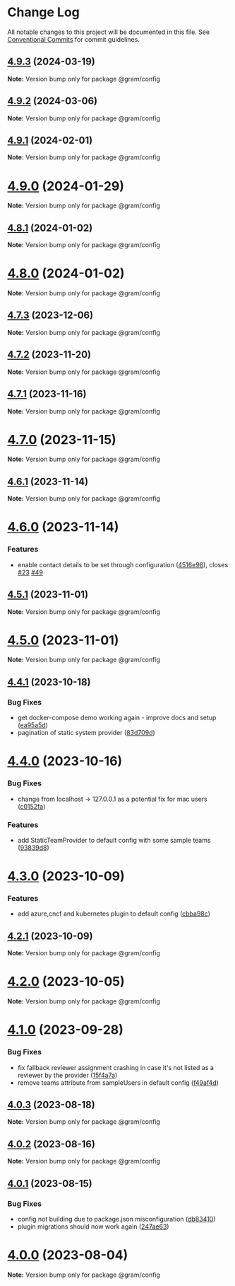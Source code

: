# Change Log

All notable changes to this project will be documented in this file.
See [Conventional Commits](https://conventionalcommits.org) for commit guidelines.

## [4.9.3](https://github.com/klarna/gram/compare/v4.9.2...v4.9.3) (2024-03-19)

**Note:** Version bump only for package @gram/config

## [4.9.2](https://github.com/klarna/gram/compare/v4.9.1...v4.9.2) (2024-03-06)

**Note:** Version bump only for package @gram/config

## [4.9.1](https://github.com/klarna/gram/compare/v4.9.0...v4.9.1) (2024-02-01)

**Note:** Version bump only for package @gram/config

# [4.9.0](https://github.com/klarna/gram/compare/v4.8.1...v4.9.0) (2024-01-29)

**Note:** Version bump only for package @gram/config

## [4.8.1](https://github.com/klarna/gram/compare/v4.8.0...v4.8.1) (2024-01-02)

**Note:** Version bump only for package @gram/config

# [4.8.0](https://github.com/klarna/gram/compare/v4.7.3...v4.8.0) (2024-01-02)

**Note:** Version bump only for package @gram/config

## [4.7.3](https://github.com/klarna/gram/compare/v4.7.2...v4.7.3) (2023-12-06)

**Note:** Version bump only for package @gram/config

## [4.7.2](https://github.com/klarna/gram/compare/v4.7.1...v4.7.2) (2023-11-20)

**Note:** Version bump only for package @gram/config

## [4.7.1](https://github.com/klarna/gram/compare/v4.7.0...v4.7.1) (2023-11-16)

**Note:** Version bump only for package @gram/config

# [4.7.0](https://github.com/klarna/gram/compare/v4.6.1...v4.7.0) (2023-11-15)

**Note:** Version bump only for package @gram/config

## [4.6.1](https://github.com/klarna/gram/compare/v4.6.0...v4.6.1) (2023-11-14)

**Note:** Version bump only for package @gram/config

# [4.6.0](https://github.com/klarna/gram/compare/v4.5.1...v4.6.0) (2023-11-14)

### Features

- enable contact details to be set through configuration ([4516e98](https://github.com/klarna/gram/commit/4516e98099225187060210adbb3d43a7a84b1d43)), closes [#23](https://github.com/klarna/gram/issues/23) [#49](https://github.com/klarna/gram/issues/49)

## [4.5.1](https://github.com/klarna/gram/compare/v4.5.0...v4.5.1) (2023-11-01)

**Note:** Version bump only for package @gram/config

# [4.5.0](https://github.com/klarna/gram/compare/v4.4.1...v4.5.0) (2023-11-01)

**Note:** Version bump only for package @gram/config

## [4.4.1](https://github.com/klarna/gram/compare/v4.4.0...v4.4.1) (2023-10-18)

### Bug Fixes

- get docker-compose demo working again - improve docs and setup ([ea95a5d](https://github.com/klarna/gram/commit/ea95a5d050e1ffa0194b441d6d6712a8d5688695))
- pagination of static system provider ([83d709d](https://github.com/klarna/gram/commit/83d709dfca1fb9e6cd9d4f24fd0b6befbc697949))

# [4.4.0](https://github.com/klarna/gram/compare/v4.3.0...v4.4.0) (2023-10-16)

### Bug Fixes

- change from localhost -> 127.0.0.1 as a potential fix for mac users ([c0152fa](https://github.com/klarna/gram/commit/c0152fa9e21c83420110ed180c02950c59d8b084))

### Features

- add StaticTeamProvider to default config with some sample teams ([93839d8](https://github.com/klarna/gram/commit/93839d82c43857ae0b19186b2baa353a97c70714))

# [4.3.0](https://github.com/klarna/gram/compare/v4.2.1...v4.3.0) (2023-10-09)

### Features

- add azure,cncf and kubernetes plugin to default config ([cbba98c](https://github.com/klarna/gram/commit/cbba98caad336d6ac7845789eaabf74980af837b))

## [4.2.1](https://github.com/klarna/gram/compare/v4.2.0...v4.2.1) (2023-10-09)

**Note:** Version bump only for package @gram/config

# [4.2.0](https://github.com/klarna/gram/compare/v4.1.0...v4.2.0) (2023-10-05)

**Note:** Version bump only for package @gram/config

# [4.1.0](https://github.com/klarna/gram/compare/v4.0.3...v4.1.0) (2023-09-28)

### Bug Fixes

- fix fallback reviewer assignment crashing in case it's not listed as a reviewer by the provider ([15f4a7a](https://github.com/klarna/gram/commit/15f4a7addf593e688382914bc18691f0ca4df1c9))
- remove teams attribute from sampleUsers in default config ([f49af4d](https://github.com/klarna/gram/commit/f49af4dcbac75a71af4b933f93e1d15fb4ee0035))

## [4.0.3](https://github.com/klarna/gram/compare/v4.0.2...v4.0.3) (2023-08-18)

**Note:** Version bump only for package @gram/config

## [4.0.2](https://github.com/klarna/gram/compare/v4.0.1...v4.0.2) (2023-08-16)

**Note:** Version bump only for package @gram/config

## [4.0.1](https://github.com/klarna/gram/compare/v4.0.0...v4.0.1) (2023-08-15)

### Bug Fixes

- config not building due to package.json misconfiguration ([db83410](https://github.com/klarna/gram/commit/db83410ecfc2b7290a942edb532483082295de5d))
- plugin migrations should now work again ([247ae63](https://github.com/klarna/gram/commit/247ae6304bdf997cc6f79ee4621934804679e987))

# [4.0.0](https://github.com/klarna/gram/compare/v3.1.2...v4.0.0) (2023-08-04)

**Note:** Version bump only for package @gram/config
